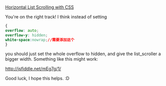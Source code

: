 [Horizontal List Scrolling with CSS](http://stackoverflow.com/questions/10402082/horizontal-list-scrolling-with-css)

You're on the right track! I think instead of setting 

```css
{
overflow: auto;  
overflow-y: hidden;
white-space:nowrap;//需要添加这个
}
```

you should just set the whole overflow to hidden, and give the list_scroller a bigger width. 
Something like this might work:

http://jsfiddle.net/mEg7g/1/

Good luck, I hope this helps. :D